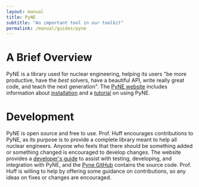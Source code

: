 ```yaml
---
layout: manual
title: PyNE
subtitle: "An important tool in our toolkit"
permalink: /manual/guides/pyne
---
```


# A Brief Overview

PyNE is a library used for nuclear engineering, helping its users "be more productive, have the *best* solvers, have a beautiful API, write really great code, and teach the next generation". The [PyNE website](http://pyne.io/index.html) includes information about [installation](http://pyne.io/install/index.html) and a [tutorial](http://pyne.io/tutorial/index.html) on using PyNE.

# Development

PyNE is open source and free to use. Prof. Huff encourages contributions to PyNE, as its purpose is to provide a complete library meant to help all nuclear engineers. Anyone who feels that there should be something added or something changed is encouraged to develop changes. The website provides a [developer's guide](http://pyne.io/devsguide/index.html) to assist with testing, developing, and integration with PyNE, and the [Pyne GitHub](https://github.com/pyne/pyne) contains the source code. Prof. Huff is willing to help by offering some guidance on contributions, so any ideas on fixes or changes are encouraged.
